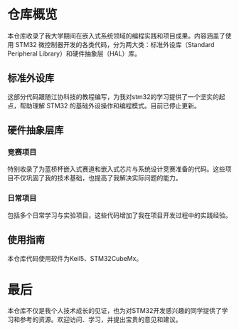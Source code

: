 # 仓库概览

本仓库收录了我大学期间在嵌入式系统领域的编程实践和项目成果。内容涵盖了使用 STM32 微控制器开发的各类代码，分为两大类：标准外设库（Standard Peripheral Library）和硬件抽象层（HAL）库。

## 标准外设库

这部分代码跟随江协科技的教程编写，为我对stm32的学习提供了一个坚实的起点，帮助理解 STM32 的基础外设操作和编程模式。目前已停止更新。

## 硬件抽象层库

### 竞赛项目

特别收录了为蓝桥杯嵌入式赛道和嵌入式芯片与系统设计竞赛准备的代码。这些项目不仅巩固了我的技术基础，也提高了我解决实际问题的能力。

### 日常项目

包括多个日常学习与实验项目，这些代码增加了我在项目开发过程中的实践经验。

## 使用指南

本仓库代码使用软件为Keil5、STM32CubeMx。

# 最后

本仓库不仅是我个人技术成长的见证，也为对STM32开发感兴趣的同学提供了学习和参考的资源。欢迎访问、学习，并提出宝贵的意见和建议。
